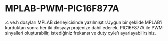 # MPLAB-PWM-PIC16F877A
.c ve.h dosyları MPLAB derleyicisinde yazılmışıtır.Uygun bir şeklide MPLAB'i kurduktan sonra her iki dosyayı projenize dahil ederek,
PIC16F877A ile PWM sinyalleri oluşturabilir, istediğiniz frekansı ve duty cyle'ı ayarlayabilirsiniz.
